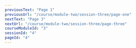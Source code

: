 ```yaml
---
previousText: "Page 1"
previousUrl: "/course/module-two/session-three/page-one"
nextText: "Page 3"
nextUrl: "/course/module-two/session-three/page-three"
courseModuleId: "3"
sessionId: "4"
pageId: "4"
---
```



